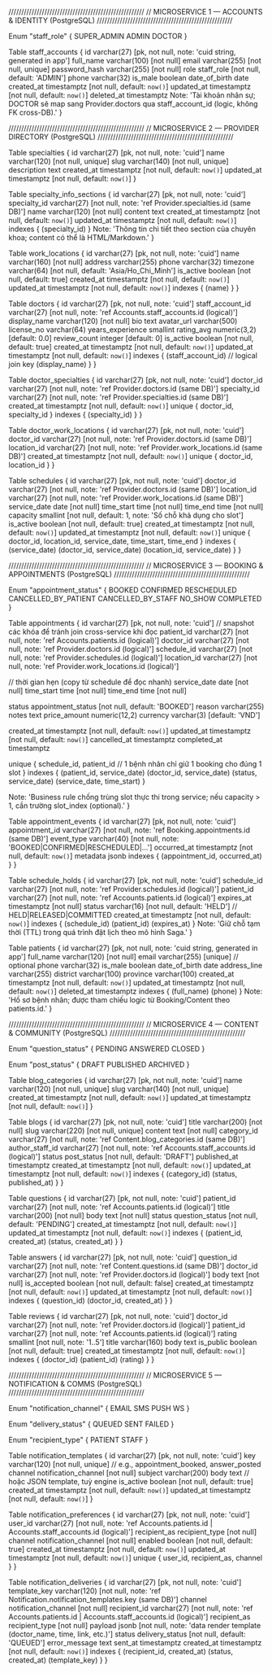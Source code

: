 /////////////////////////////////////////////////////
// MICROSERVICE 1 — ACCOUNTS & IDENTITY (PostgreSQL)
/////////////////////////////////////////////////////

Enum "staff_role" {
  SUPER_ADMIN
  ADMIN
  DOCTOR
}

Table staff_accounts {
  id              varchar(27) [pk, not null, note: 'cuid string, generated in app']
  full_name       varchar(100) [not null]
  email           varchar(255) [not null, unique]
  password_hash   varchar(255) [not null]
  role            staff_role   [not null, default: 'ADMIN']
  phone           varchar(32)
  is_male         boolean
  date_of_birth   date
  created_at      timestamptz  [not null, default: `now()`]
  updated_at      timestamptz  [not null, default: `now()`]
  deleted_at      timestamptz
  Note: 'Tài khoản nhân sự; DOCTOR sẽ map sang Provider.doctors qua staff_account_id (logic, không FK cross-DB).'
}

/////////////////////////////////////////////////////
// MICROSERVICE 2 — PROVIDER DIRECTORY (PostgreSQL)
/////////////////////////////////////////////////////

Table specialties {
  id          varchar(27) [pk, not null, note: 'cuid']
  name        varchar(120) [not null, unique]
  slug        varchar(140) [not null, unique]
  description text
  created_at  timestamptz  [not null, default: `now()`]
  updated_at  timestamptz  [not null, default: `now()`]
}

Table specialty_info_sections {
  id           varchar(27) [pk, not null, note: 'cuid']
  specialty_id varchar(27) [not null, note: 'ref Provider.specialties.id (same DB)']
  name         varchar(120) [not null]
  content      text
  created_at   timestamptz [not null, default: `now()`]
  updated_at   timestamptz [not null, default: `now()`]
  indexes {
    (specialty_id)
  }
  Note: 'Thông tin chi tiết theo section của chuyên khoa; content có thể là HTML/Markdown.'
}

Table work_locations {
  id          varchar(27) [pk, not null, note: 'cuid']
  name        varchar(160) [not null]
  address     varchar(255)
  phone       varchar(32)
  timezone    varchar(64)  [not null, default: 'Asia/Ho_Chi_Minh']
  is_active   boolean      [not null, default: true]
  created_at  timestamptz  [not null, default: `now()`]
  updated_at  timestamptz  [not null, default: `now()`]
  indexes {
    (name)
  }
}

Table doctors {
  id                varchar(27) [pk, not null, note: 'cuid']
  staff_account_id  varchar(27) [not null, note: 'ref Accounts.staff_accounts.id (logical)']
  display_name      varchar(120) [not null]
  bio               text
  avatar_url        varchar(500)
  license_no        varchar(64)
  years_experience  smallint
  rating_avg        numeric(3,2) [default: 0.0]
  review_count      integer      [default: 0]
  is_active         boolean      [not null, default: true]
  created_at        timestamptz  [not null, default: `now()`]
  updated_at        timestamptz  [not null, default: `now()`]
  indexes {
    (staff_account_id) // logical join key
    (display_name)
  }
}

Table doctor_specialties {
  id           varchar(27) [pk, not null, note: 'cuid']
  doctor_id    varchar(27) [not null, note: 'ref Provider.doctors.id (same DB)']
  specialty_id varchar(27) [not null, note: 'ref Provider.specialties.id (same DB)']
  created_at   timestamptz [not null, default: `now()`]
  unique {
    doctor_id, specialty_id
  }
  indexes {
    (specialty_id)
  }
}

Table doctor_work_locations {
  id           varchar(27) [pk, not null, note: 'cuid']
  doctor_id    varchar(27) [not null, note: 'ref Provider.doctors.id (same DB)']
  location_id  varchar(27) [not null, note: 'ref Provider.work_locations.id (same DB)']
  created_at   timestamptz [not null, default: `now()`]
  unique {
    doctor_id, location_id
  }
}

Table schedules {
  id           varchar(27) [pk, not null, note: 'cuid']
  doctor_id    varchar(27) [not null, note: 'ref Provider.doctors.id (same DB)']
  location_id  varchar(27) [not null, note: 'ref Provider.work_locations.id (same DB)']
  service_date date        [not null]
  time_start   time        [not null]
  time_end     time        [not null]
  capacity     smallint    [not null, default: 1, note: 'Số chỗ khả dụng cho slot']
  is_active    boolean     [not null, default: true]
  created_at   timestamptz [not null, default: `now()`]
  updated_at   timestamptz [not null, default: `now()`]
  unique {
    doctor_id, location_id, service_date, time_start, time_end
  }
  indexes {
    (service_date)
    (doctor_id, service_date)
    (location_id, service_date)
  }
}

/////////////////////////////////////////////////////
// MICROSERVICE 3 — BOOKING & APPOINTMENTS (PostgreSQL)
/////////////////////////////////////////////////////

Enum "appointment_status" {
  BOOKED
  CONFIRMED
  RESCHEDULED
  CANCELLED_BY_PATIENT
  CANCELLED_BY_STAFF
  NO_SHOW
  COMPLETED
}

Table appointments {
  id              varchar(27) [pk, not null, note: 'cuid']
  // snapshot các khóa để tránh join cross-service khi đọc
  patient_id      varchar(27) [not null, note: 'ref Accounts.patients.id (logical)']
  doctor_id       varchar(27) [not null, note: 'ref Provider.doctors.id (logical)']
  schedule_id     varchar(27) [not null, note: 'ref Provider.schedules.id (logical)']
  location_id     varchar(27) [not null, note: 'ref Provider.work_locations.id (logical)']

  // thời gian hẹn (copy từ schedule để đọc nhanh)
  service_date    date        [not null]
  time_start      time        [not null]
  time_end        time        [not null]

  status          appointment_status [not null, default: 'BOOKED']
  reason          varchar(255)
  notes           text
  price_amount    numeric(12,2)
  currency        varchar(3)  [default: 'VND']

  created_at      timestamptz [not null, default: `now()`]
  updated_at      timestamptz [not null, default: `now()`]
  cancelled_at    timestamptz
  completed_at    timestamptz

  unique {
    schedule_id, patient_id // 1 bệnh nhân chỉ giữ 1 booking cho đúng 1 slot
  }
  indexes {
    (patient_id, service_date)
    (doctor_id, service_date)
    (status, service_date)
    (service_date, time_start)
  }

  Note: 'Business rule chống trùng slot thực thi trong service; nếu capacity > 1, cần trường slot_index (optional).'
}

Table appointment_events {
  id             varchar(27) [pk, not null, note: 'cuid']
  appointment_id varchar(27) [not null, note: 'ref Booking.appointments.id (same DB)']
  event_type     varchar(40) [not null, note: 'BOOKED|CONFIRMED|RESCHEDULED|...']
  occurred_at    timestamptz [not null, default: `now()`]
  metadata       jsonb
  indexes {
    (appointment_id, occurred_at)
  }
}

Table schedule_holds {
  id             varchar(27) [pk, not null, note: 'cuid']
  schedule_id    varchar(27) [not null, note: 'ref Provider.schedules.id (logical)']
  patient_id     varchar(27) [not null, note: 'ref Accounts.patients.id (logical)']
  expires_at     timestamptz [not null]
  status         varchar(16) [not null, default: 'HELD'] // HELD|RELEASED|COMMITTED
  created_at     timestamptz [not null, default: `now()`]
  indexes {
    (schedule_id)
    (patient_id)
    (expires_at)
  }
  Note: 'Giữ chỗ tạm thời (TTL) trong quá trình đặt lịch theo mô hình Saga.'
}

Table patients {
  id              varchar(27) [pk, not null, note: 'cuid string, generated in app']
  full_name       varchar(120) [not null]
  email           varchar(255) [unique] // optional
  phone           varchar(32)
  is_male         boolean
  date_of_birth   date
  address_line    varchar(255)
  district        varchar(100)
  province        varchar(100)
  created_at      timestamptz [not null, default: `now()`]
  updated_at      timestamptz [not null, default: `now()`]
  deleted_at      timestamptz
  indexes {
    (full_name)
    (phone)
  }
  Note: 'Hồ sơ bệnh nhân; được tham chiếu logic từ Booking/Content theo patients.id.'
}

/////////////////////////////////////////////////////
// MICROSERVICE 4 — CONTENT & COMMUNITY (PostgreSQL)
/////////////////////////////////////////////////////

Enum "question_status" {
  PENDING
  ANSWERED
  CLOSED
}

Enum "post_status" {
  DRAFT
  PUBLISHED
  ARCHIVED
}

Table blog_categories {
  id          varchar(27) [pk, not null, note: 'cuid']
  name        varchar(120) [not null, unique]
  slug        varchar(140) [not null, unique]
  created_at  timestamptz  [not null, default: `now()`]
  updated_at  timestamptz  [not null, default: `now()`]
}

Table blogs {
  id              varchar(27) [pk, not null, note: 'cuid']
  title           varchar(200) [not null]
  slug            varchar(220) [not null, unique]
  content         text         [not null]
  category_id     varchar(27)  [not null, note: 'ref Content.blog_categories.id (same DB)']
  author_staff_id varchar(27)  [not null, note: 'ref Accounts.staff_accounts.id (logical)']
  status          post_status  [not null, default: 'DRAFT']
  published_at    timestamptz
  created_at      timestamptz  [not null, default: `now()`]
  updated_at      timestamptz  [not null, default: `now()`]
  indexes {
    (category_id)
    (status, published_at)
  }
}

Table questions {
  id           varchar(27) [pk, not null, note: 'cuid']
  patient_id   varchar(27) [not null, note: 'ref Accounts.patients.id (logical)']
  title        varchar(200) [not null]
  body         text         [not null]
  status       question_status [not null, default: 'PENDING']
  created_at   timestamptz  [not null, default: `now()`]
  updated_at   timestamptz  [not null, default: `now()`]
  indexes {
    (patient_id, created_at)
    (status, created_at)
  }
}

Table answers {
  id           varchar(27) [pk, not null, note: 'cuid']
  question_id  varchar(27) [not null, note: 'ref Content.questions.id (same DB)']
  doctor_id    varchar(27) [not null, note: 'ref Provider.doctors.id (logical)']
  body         text         [not null]
  is_accepted  boolean      [not null, default: false]
  created_at   timestamptz  [not null, default: `now()`]
  updated_at   timestamptz  [not null, default: `now()`]
  indexes {
    (question_id)
    (doctor_id, created_at)
  }
}

Table reviews {
  id           varchar(27) [pk, not null, note: 'cuid']
  doctor_id    varchar(27) [not null, note: 'ref Provider.doctors.id (logical)']
  patient_id   varchar(27) [not null, note: 'ref Accounts.patients.id (logical)']
  rating       smallint     [not null, note: '1..5']
  title        varchar(160)
  body         text
  is_public    boolean      [not null, default: true]
  created_at   timestamptz  [not null, default: `now()`]
  indexes {
    (doctor_id)
    (patient_id)
    (rating)
  }
}

/////////////////////////////////////////////////////
// MICROSERVICE 5 — NOTIFICATION & COMMS (PostgreSQL)
/////////////////////////////////////////////////////

Enum "notification_channel" {
  EMAIL
  SMS
  PUSH
  WS
}

Enum "delivery_status" {
  QUEUED
  SENT
  FAILED
}

Enum "recipient_type" {
  PATIENT
  STAFF
}

Table notification_templates {
  id          varchar(27) [pk, not null, note: 'cuid']
  key         varchar(120) [not null, unique] // e.g., appointment_booked, answer_posted
  channel     notification_channel [not null]
  subject     varchar(200)
  body        text         // hoặc JSON template, tuỳ engine
  is_active   boolean      [not null, default: true]
  created_at  timestamptz  [not null, default: `now()`]
  updated_at  timestamptz  [not null, default: `now()`]
}

Table notification_preferences {
  id            varchar(27) [pk, not null, note: 'cuid']
  user_id       varchar(27) [not null, note: 'ref Accounts.patients.id | Accounts.staff_accounts.id (logical)']
  recipient_as  recipient_type [not null]
  channel       notification_channel [not null]
  enabled       boolean [not null, default: true]
  created_at    timestamptz [not null, default: `now()`]
  updated_at    timestamptz [not null, default: `now()`]
  unique {
    user_id, recipient_as, channel
  }
}

Table notification_deliveries {
  id             varchar(27) [pk, not null, note: 'cuid']
  template_key   varchar(120) [not null, note: 'ref Notification.notification_templates.key (same DB)']
  channel        notification_channel [not null]
  recipient_id   varchar(27) [not null, note: 'ref Accounts.patients.id | Accounts.staff_accounts.id (logical)']
  recipient_as   recipient_type [not null]
  payload        jsonb         [not null, note: 'data render template (doctor_name, time, link, etc.)']
  status         delivery_status [not null, default: 'QUEUED']
  error_message  text
  sent_at        timestamptz
  created_at     timestamptz  [not null, default: `now()`]
  indexes {
    (recipient_id, created_at)
    (status, created_at)
    (template_key)
  }
}
